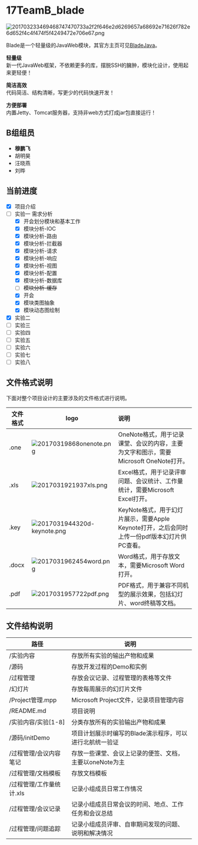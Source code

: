 # 17TeamB_blade


![201703233469468747470733a2f2f646e2d6269657a68692e71626f782e6d652f4c4f474f5f4249472e706e67.png](http://oiqdakvix.bkt.clouddn.com/201703233469468747470733a2f2f646e2d6269657a68692e71626f782e6d652f4c4f474f5f4249472e706e67.png?imageView/2/w/1200/q/100)

Blade是一个轻量级的JavaWeb模块，其官方主页可见[BladeJava](https://www.bladejava.com)。

**轻量级**  
新一代JavaWeb框架，不依赖更多的库，摆脱SSH的臃肿，模块化设计，使用起来更轻便！

**简洁高效**  
代码简洁、结构清晰，写更少的代码快速开发！

**方便部署**  
内置Jetty、Tomcat服务器，支持非web方式打成jar包直接运行！

## B组组员

- **穆鹏飞**
- 胡明昊
- 汪晓燕
- 刘晔

## 当前进度

* [x] 项目介绍
* [ ] 实验一 需求分析
    * [x] 开会划分模块和基本工作
    * [x] 模块分析-IOC
    * [x] 模块分析-路由
    * [x] 模块分析-拦截器
    * [x] 模块分析-请求
    * [x] 模块分析-响应
    * [x] 模块分析-视图
    * [x] 模块分析-配置
    * [x] 模块分析-数据库
    * [ ] ~~模块分析-缓存~~
    * [x] 开会
    * [x] 模块类图抽象
    * [x] 模块动态图绘制
* [x] 实验二
* [ ] 实验三
* [ ] 实验四
* [ ] 实验五
* [ ] 实验六
* [ ] 实验七
* [ ] 实验八

## 文件格式说明

下面对整个项目设计的主要涉及的文件格式进行说明。

| 文件格式 | logo | 说明 |
| --- | --- | :--- |
| .one | ![20170319868onenote.png](http://oiqdakvix.bkt.clouddn.com/20170319868onenote.png?imageView/2/w/40/q/100) | OneNote格式，用于记录课堂、会议的内容，主要为文字和图示，需要Microsoft OneNote打开。 |
| .xls | ![2017031921937xls.png](http://oiqdakvix.bkt.clouddn.com/2017031921937xls.png?imageView/2/w/40/q/100) | Excel格式，用于记录评审问题、会议统计、工作量统计，需要Microsoft Excel打开。 |
| .key | ![2017031944320d-keynote.png](http://oiqdakvix.bkt.clouddn.com/2017031944320d-keynote.png?imageView/2/w/40/q/100) | KeyNote格式，用于幻灯片展示，需要Apple Keynote打开，之后会同时上传一份pdf版本幻灯片供PC查看。 |
| .docx  | ![2017031962454word.png](http://oiqdakvix.bkt.clouddn.com/2017031962454word.png?imageView/2/w/40/q/100) | Word格式，用于存放文本，需要Microsoft Word打开。 |
| .pdf | ![2017031957722pdf.png](http://oiqdakvix.bkt.clouddn.com/2017031957722pdf.png?imageView/2/w/40/q/100) | PDF格式，用于兼容不同机型的展示效果，包括幻灯片、word终稿等文档。 |


## 文件结构说明


| 路径 | 说明 |
| --- | --- |
| /实验内容 | 存放所有实验的输出产物和成果 |
| /源码 | 存放开发过程的Demo和实例 |
| /过程管理 | 存放会议记录、过程管理的表格等文件 |
| /幻灯片 | 存放每周展示的幻灯片文件 |
| /Project管理.mpp | Microsoft Project文件，记录项目管理内容 |
| /README.md | 项目说明 |
| /实验内容/实验[1-8] | 分类存放所有的实验输出产物和成果 |
| /源码/initDemo | 项目计划展示时编写的Blade演示程序，可以进行北航统一验证 |
| /过程管理/会议内容笔记 | 存放一些课堂、会议上记录的便签、文档，主要以oneNote为主 |
| /过程管理/文档模板 | 存放文档模板 |
| /过程管理/工作量统计.xls | 记录小组成员日常工作情况 |
| /过程管理/会议记录 | 记录小组成员日常会议的时间、地点、工作任务和会议总结 |
| /过程管理/问题追踪 | 记录小组成员评审、自审期间发现的问题、说明和解决情况 |



